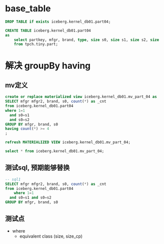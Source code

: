 # base_table
```sql
DROP TABLE if exists iceberg.kernel_db01.part04;

CREATE TABLE iceberg.kernel_db01.part04
as
    select partkey, mfgr, brand, type, size s0, size s1, size s2, size s3, size s4, size s5, size s6, size s7
    from tpch.tiny.part;
```


# 解决 groupBy having


## mv定义
```sql
create or replace materialized view iceberg.kernel_db01.mv_part_04 as
SELECT mfgr mfgr2, brand, s0, count(*) as _cnt
from iceberg.kernel_db01.part04
where 1=1
  and s0=s1 
  and s0=s2
GROUP BY mfgr, brand, s0
having count(*) >= 4
;

refresh MATERIALIZED VIEW iceberg.kernel_db01.mv_part_04;

select * from iceberg.kernel_db01.mv_part_04;
```

## 测试sql, 预期能够替换
```sql
-- sql1
SELECT mfgr mfgr2, brand, s0, count(*) as _cnt
from iceberg.kernel_db01.part04
    where 1=1
  and s0=s1 and s0=s2
GROUP BY mfgr, brand, s0

```

## 测试点
- where
  - equivalent class (size, size_cp)
